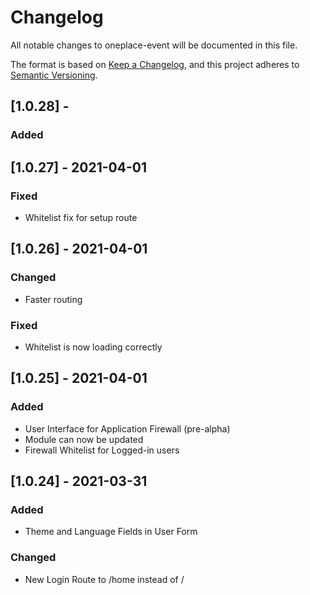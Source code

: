 # Changelog

All notable changes to oneplace-event will be documented in this file.

The format is based on [Keep a Changelog](https://keepachangelog.com/en/1.0.0/),
and this project adheres to [Semantic Versioning](https://semver.org/spec/v2.0.0.html).

## [1.0.28] - 

### Added

## [1.0.27] - 2021-04-01

### Fixed
- Whitelist fix for setup route

## [1.0.26] - 2021-04-01

### Changed
- Faster routing

### Fixed
- Whitelist is now loading correctly

## [1.0.25] - 2021-04-01

### Added
- User Interface for Application Firewall (pre-alpha)
- Module can now be updated
- Firewall Whitelist for Logged-in users
## [1.0.24] - 2021-03-31

### Added

- Theme and Language Fields in User Form

### Changed

- New Login Route to /home instead of /